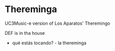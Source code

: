 # Thereminga
UC3Music-e version of Los Aparatos' Theremingo

DEF is in tha house
+ qué estás tocando? - la thereminga
